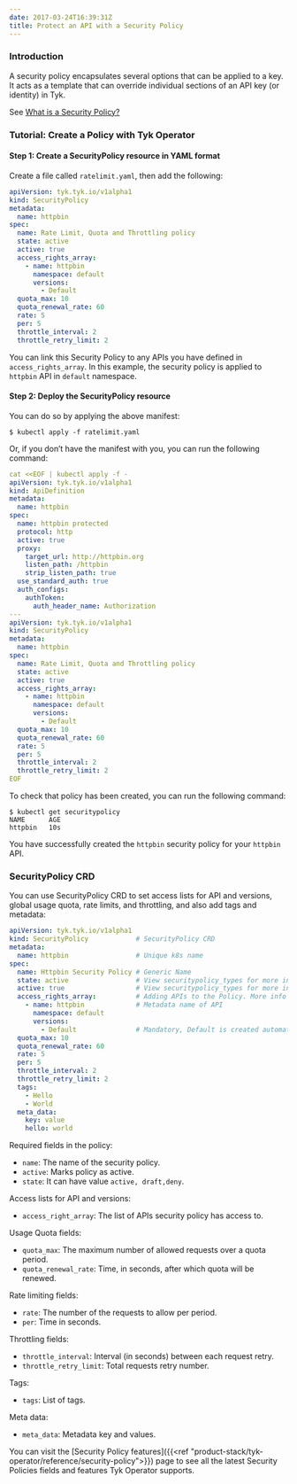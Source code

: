 ```yaml
---
date: 2017-03-24T16:39:31Z
title: Protect an API with a Security Policy
---
```


### Introduction

A security policy encapsulates several options that can be applied to a key. It acts as a template that can override individual sections of an API key (or identity) in Tyk.

See [What is a Security Policy?](https://tyk.io/docs/getting-started/key-concepts/what-is-a-security-policy/)

### Tutorial: Create a Policy with Tyk Operator

#### Step 1: Create a SecurityPolicy resource in YAML format

Create a file called `ratelimit.yaml`, then add the following:

```yaml
apiVersion: tyk.tyk.io/v1alpha1
kind: SecurityPolicy
metadata:
  name: httpbin
spec:
  name: Rate Limit, Quota and Throttling policy
  state: active
  active: true
  access_rights_array:
    - name: httpbin
      namespace: default
      versions:
        - Default
  quota_max: 10
  quota_renewal_rate: 60
  rate: 5
  per: 5
  throttle_interval: 2
  throttle_retry_limit: 2
```

You can link this Security Policy to any APIs you have defined in `access_rights_array`. In this example, the security policy is applied to `httpbin` API in `default` namespace.

#### Step 2: Deploy the SecurityPolicy resource
You can do so by applying the above manifest:

```console
$ kubectl apply -f ratelimit.yaml
```

Or, if you don’t have the manifest with you, you can run the following command:

```yaml
cat <<EOF | kubectl apply -f -
apiVersion: tyk.tyk.io/v1alpha1
kind: ApiDefinition
metadata:
  name: httpbin
spec:
  name: httpbin protected
  protocol: http
  active: true
  proxy:
    target_url: http://httpbin.org
    listen_path: /httpbin
    strip_listen_path: true
  use_standard_auth: true
  auth_configs:
    authToken:
      auth_header_name: Authorization
---
apiVersion: tyk.tyk.io/v1alpha1
kind: SecurityPolicy
metadata:
  name: httpbin
spec:
  name: Rate Limit, Quota and Throttling policy
  state: active
  active: true
  access_rights_array:
    - name: httpbin
      namespace: default
      versions:
        - Default
  quota_max: 10
  quota_renewal_rate: 60
  rate: 5
  per: 5
  throttle_interval: 2
  throttle_retry_limit: 2
EOF
```

To check that policy has been created, you can run the following command:

```console
$ kubectl get securitypolicy
NAME      AGE
httpbin   10s
```

You have successfully created the  `httpbin` security policy for your `httpbin` API. 

### SecurityPolicy CRD

You can use SecurityPolicy CRD to set access lists for API and versions, global usage quota, rate limits, and throttling, and also add tags and metadata:

```yaml
apiVersion: tyk.tyk.io/v1alpha1
kind: SecurityPolicy            # SecurityPolicy CRD
metadata:
  name: httpbin                 # Unique k8s name
spec:
  name: Httpbin Security Policy # Generic Name
  state: active                 # View securitypolicy_types for more info
  active: true                  # View securitypolicy_types for more info
  access_rights_array:          # Adding APIs to the Policy. More info just below
    - name: httpbin             # Metadata name of API
      namespace: default
      versions:
        - Default               # Mandatory, Default is created automatically
  quota_max: 10
  quota_renewal_rate: 60
  rate: 5
  per: 5
  throttle_interval: 2
  throttle_retry_limit: 2
  tags:
    - Hello
    - World
  meta_data:
    key: value
    hello: world
```


Required fields in the policy:

- `name`: The name of the security policy.
- `active`: Marks policy as active.
- `state`: It can have value `active, draft,deny`.

Access lists for API and versions:

- `access_right_array`: The list of APIs security policy has access to.

Usage Quota fields:

- `quota_max`: The maximum number of allowed requests over a quota period.
- `quota_renewal_rate`: Time, in seconds, after which quota will be renewed.

Rate limiting fields:

- `rate`: The number of the requests to allow per period.
- `per`: Time in seconds.

Throttling fields:

- `throttle_interval`: Interval (in seconds) between each request retry.
- `throttle_retry_limit`: Total requests retry number.

Tags:

- `tags`: List of tags.

Meta data:

- `meta_data`: Metadata key and values.

You can visit the [Security Policy features]({{<ref "product-stack/tyk-operator/reference/security-policy">}}) page to see all the latest Security Policies fields and features Tyk Operator supports.
